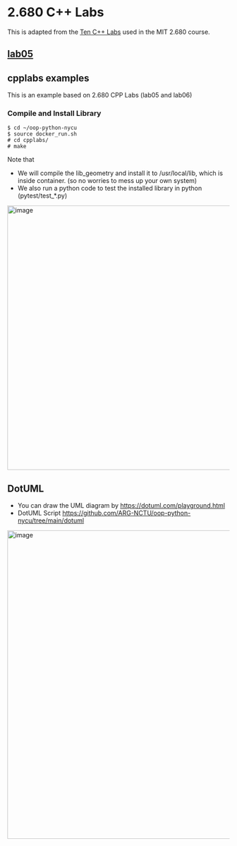 # 2.680 C++ Labs

This is adapted from the 
[Ten C++ Labs](https://oceanai.mit.edu/ivpman/pmwiki/pmwiki.php?n=Lab.HomePageCPP) used in the MIT 2.680 course.

## [lab05](https://oceanai.mit.edu/ivpman/pmwiki/pmwiki.php?n=Lab.CPPClasses#section3.2)

## cpplabs examples

This is an example based on 2.680 CPP Labs (lab05 and lab06)

### Compile and Install Library

```
$ cd ~/oop-python-nycu
$ source docker_run.sh
# cd cpplabs/
# make
```

Note that 
* We will compile the lib_geometry and install it to /usr/local/lib, which is inside container. (so no worries to mess up your own system)
* We also run a python code to test the installed library in python (pytest/test_*.py)

<img width="599" alt="image" src="https://user-images.githubusercontent.com/16217256/175802286-c1e5174b-0f45-4eed-98bb-eaafcca12bb7.png">

## DotUML 

* You can draw the UML diagram by https://dotuml.com/playground.html
* DotUML Script https://github.com/ARG-NCTU/oop-python-nycu/tree/main/dotuml

<img width="699" alt="image" src="https://user-images.githubusercontent.com/16217256/172060720-61cdd29c-e1f8-4990-84fa-5f274e1ad31e.png">

